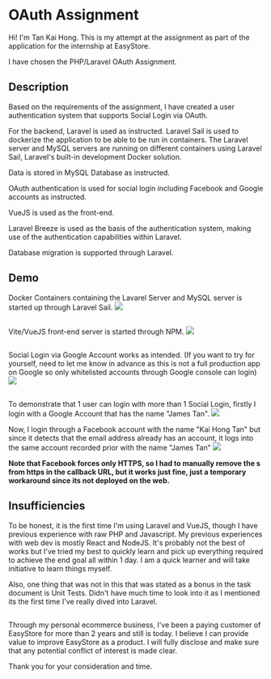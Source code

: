 # OAuth Assignment
Hi! I'm Tan Kai Hong. This is my attempt at the assignment as part of the application for the internship at EasyStore.

I have chosen the PHP/Laravel OAuth Assignment.


## Description
Based on the requirements of the assignment, I have created a user authentication system that supports Social Login via OAuth.

For the backend, Laravel is used as instructed. Laravel Sail is used to dockerize the application to be able to be run in containers. The Laravel server and MySQL servers are running on different containers using Laravel Sail, Laravel's built-in development Docker solution.

Data is stored in MySQL Database as instructed.

OAuth authentication is used for social login including Facebook and Google accounts as instructed.

VueJS is used as the front-end.

Laravel Breeze is used as the basis of the authentication system, making use of the authentication capabilities within Laravel.

Database migration is supported through Laravel.


## Demo

Docker Containers containing the Lavarel Server and MySQL server is started up through Laravel Sail.
![](https://i.ibb.co/mSD4Tv1/ezgif-com-gif-maker-2.gif)
##
Vite/VueJS front-end server is started through NPM.
![](https://i.ibb.co/9byD9fJ/vite.gif)
##
Social Login via Google Account works as intended. (If you want to try for yourself, need to let me know in advance as this is not a full production app on Google so only whitelisted accounts through Google console can login)
![](https://i.ibb.co/zPpcN52/ezgif-com-gif-maker-3.gif)
##
To demonstrate that 1 user can login with more than 1 Social Login, firstly I login with a Google Account that has the name "James Tan".
![](https://i.ibb.co/3c8mxP0/ezgif-com-gif-maker-4.gif)

Now, I login through a Facebook account with the name "Kai Hong Tan" but since it detects that the email address already has an account, it logs into the same account recorded prior with the name "James Tan"
![](https://i.ibb.co/DgLhhY5/ezgif-com-gif-maker-7.gif)

**Note that Facebook forces only HTTPS, so I had to manually remove the s from https in the callback URL, but it works just fine, just a temporary workaround since its not deployed on the web.**

## Insufficiencies

To be honest, it is the first time I'm using Laravel and VueJS, though I have previous experience with raw PHP and Javascript. My previous experiences with web dev is mostly React and NodeJS. It's probably not the best of works but I've tried my best to quickly learn and pick up everything required to achieve the end goal all within 1 day. I am a quick learner and will take initiative to learn things myself. 

Also, one thing that was not in this that was stated as a bonus in the task document is Unit Tests. Didn't have much time to look into it as I mentioned its the first time I've really dived into Laravel. 
##


Through my personal ecommerce business, I've been a paying customer of EasyStore for more than 2 years and still is today. I believe I can provide value to improve EasyStore as a product. I will fully disclose and make sure that any potential conflict of interest is made clear.

Thank you for your consideration and time.
